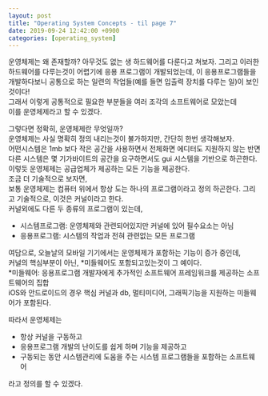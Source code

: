 ```yaml
---
layout: post
title: "Operating System Concepts - til page 7"
date: 2019-09-24 12:42:00 +0900
categories: [operating_system]
---
```


운영체제는 왜 존재할까?
아무것도 없는 생 하드웨어를 다룬다고 쳐보자. 그리고 이러한 하드웨어를 다루는것이 어렵기에 응용 프로그램이 개발되었는데, 이 응용프로그램들을 개발하다보니 공통으로 하는 일련의 작업들(예를 들면 입출력 장치를 다루는 일)이 보인것이다!  
그래서 이렇게 공통적으로 필요한 부분들을 여러 조각의 소프트웨어로 모았는데  
이를 운영체제라고 할 수 있겠다.

그렇다면 정확히, 운영체제란 무엇일까?  
운영체제는 사실 명확히 정의 내리는것이 불가하지만, 간단히 한번 생각해보자.  
어떤시스템은 1mb 보다 작은 공간을 사용하면서 전체화면 에디터도 지원하지 않는 반면  
다른 시스템은 몇 기가바이트의 공간을 요구하면서도 gui 시스템을 기반으로 하곤한다.  
이렇듯 운영체제는 공급업체가 제공하는 모든 기능을 제공한다.  
조금 더 기술적으로 보자면,  
보통 운영체제는 컴퓨터 위에서 항상 도는 하나의 프로그램이라고 정의 하곤한다. 그리고 기술적으로, 이것은 커널이라고 한다.  
커널외에도 다른 두 종류의 프로그램이 있는데,

- 시스템프로그램: 운영체제와 관련되어있지만 커널에 있어 필수요소는 아님
- 응용프로그램: 시스템의 작업과 전혀 관련없는 모든 프로그램

여담으로, 오늘날의 모바일 기기에서는 운영체제가 포함하는 기능이 증가 중인데,  
커널의 핵심부분이 아닌, *미들웨어도 포함되고있는것이 그 예이다.  
*미들웨어: 응용프로그램 개발자에게 추가적인 소프트웨어 프레임워크를 제공하는 소프트웨어의 집합  
iOS와 안드로이드의 경우 핵심 커널과 db, 멀티미디어, 그래픽기능을 지원하는 미들웨어가 포함된다.

따라서 운영체제는

- 항상 커널을 구동하고
- 응용프로그램 개발의 난이도를 쉽게 하며 기능을 제공하고
- 구동되는 동안 시스템관리에 도움을 주는 시스템 프로그램들을 포함하는 소프트웨어

라고 정의를 할 수 있겠다.
